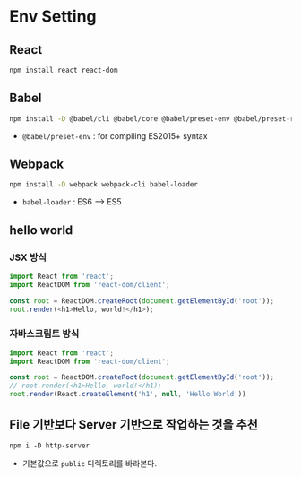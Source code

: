 # Env Setting

## React

```sh
npm install react react-dom 
```

## Babel

```sh
npm install -D @babel/cli @babel/core @babel/preset-env @babel/preset-react
```
 - `@babel/preset-env` : for compiling ES2015+ syntax


## Webpack

```sh
npm install -D webpack webpack-cli babel-loader
```
 - `babel-loader` : ES6 --> ES5

## hello world

### JSX 방식

```js
import React from 'react';
import ReactDOM from 'react-dom/client';

const root = ReactDOM.createRoot(document.getElementById('root'));
root.render(<h1>Hello, world!</h1>);
```

### 자바스크립트 방식

```js
import React from 'react';
import ReactDOM from 'react-dom/client';

const root = ReactDOM.createRoot(document.getElementById('root'));
// root.render(<h1>Hello, world!</h1);
root.render(React.createElement('h1', null, 'Hello World'))
```

## File 기반보다 Server 기반으로 작업하는 것을 추천

```npm
npm i -D http-server
```
 - 기본값으로 `public` 디렉토리를 바라본다.
